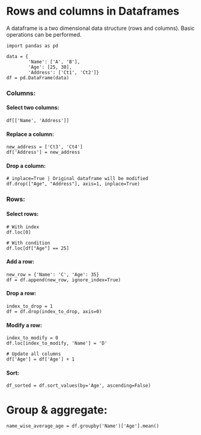 # Rows and columns in Dataframes
A dataframe is a two dimensional data structure (rows and columns). Basic operations can be performed.

```
import pandas as pd

data = {
        'Name': ['A', 'B'],
        'Age': [25, 30],
        'Address': ['Ct1', 'Ct2']}
df = pd.DataFrame(data)
```

### Columns:
#### Select two columns:
```df[['Name', 'Address']]```

#### Replace a column:
```
new_address = ['Ct3', 'Ct4']
df['Address'] = new_address
```

#### Drop a column:
```
# inplace=True | Original dataframe will be modified
df.drop(["Age", "Address"], axis=1, inplace=True)
```

### Rows:
#### Select rows:
```
# With index
df.loc[0]

# With condition
df.loc[df["Age"] == 25]
```

#### Add a row:
```
new_row = {'Name': 'C', 'Age': 35}
df = df.append(new_row, ignore_index=True)
```

#### Drop a row:
```
index_to_drop = 1
df = df.drop(index_to_drop, axis=0)
```

#### Modify a row:
```
index_to_modify = 0
df.loc[index_to_modify, 'Name'] = 'D'

# Update all columns
df['Age'] = df['Age'] + 1
```

#### Sort:
```df_sorted = df.sort_values(by='Age', ascending=False)```

# Group & aggregate:
```name_wise_average_age = df.groupby('Name')['Age'].mean()```